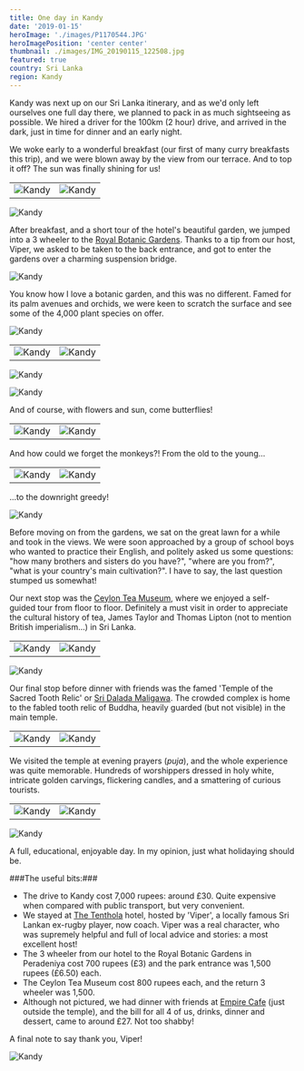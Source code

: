 ```yaml
---
title: One day in Kandy
date: '2019-01-15'
heroImage: './images/P1170544.JPG'
heroImagePosition: 'center center'
thumbnail: ./images/IMG_20190115_122508.jpg
featured: true
country: Sri Lanka
region: Kandy
---
```


Kandy was next up on our Sri Lanka itinerary, and as we'd only left ourselves one full day there, we planned to pack in as much sightseeing as possible.
We hired a driver for the 100km (2 hour) drive, and arrived in the dark, just in time for dinner and an early night.

We woke early to a wonderful breakfast (our first of many curry breakfasts this trip), and we were blown away by the view from our terrace. And to top it off? The sun was finally shining for us!

|                                            |                                              |
| ------------------------------------------ | -------------------------------------------- |
| ![Kandy](./images/IMG_20190114_181309.jpg) | ![Kandy](./images/MVIMG_20190115_080408.jpg) |

![Kandy](./images/IMG_20190115_083422.jpg)

After breakfast, and a short tour of the hotel's beautiful garden, we jumped into a 3 wheeler to the [Royal Botanic Gardens](https://www.tripadvisor.co.uk/Attraction_Review-g1194819-d523519-Reviews-Royal_Botanical_Gardens-Peradeniya_Kandy_District_Central_Province.html). Thanks to a tip from our host, Viper, we asked to be taken to the back entrance, and got to enter the gardens over a charming suspension bridge.

![Kandy](./images/P1170396.jpg)

You know how I love a botanic garden, and this was no different. Famed for its palm avenues and orchids, we were keen to scratch the surface and see some of the 4,000 plant species on offer.

![Kandy](./images/P1170487.jpg)

|                                            |                                                                          |
| ------------------------------------------ | ------------------------------------------------------------------------ |
| ![Kandy](./images/IMG_20190115_122508.jpg) | ![Kandy](./images/00100dPORTRAIT_00100_BURST20190115123205922_COVER.jpg) |

![Kandy](./images/P1170419.jpg)

![Kandy](./images/DSC_0072.jpg)

And of course, with flowers and sun, come butterflies!

|                                 |                                 |
| ------------------------------- | ------------------------------- |
| ![Kandy](./images/P1170458.jpg) | ![Kandy](./images/DSC_9986.jpg) |

And how could we forget the monkeys?! From the old to the young...

|                                 |                                 |
| ------------------------------- | ------------------------------- |
| ![Kandy](./images/DSC_0022.jpg) | ![Kandy](./images/DSC_0052.jpg) |

...to the downright greedy!

![Kandy](./images/DSC_0041.jpg)

Before moving on from the gardens, we sat on the great lawn for a while and took in the views. We were soon approached by a group of school boys who wanted to practice their English, and politely asked us some questions: "how many brothers and sisters do you have?", "where are you from?", "what is your country's main cultivation?". I have to say, the last question stumped us somewhat!

Our next stop was the [Ceylon Tea Museum](https://www.ceylonteamuseum.com/), where we enjoyed a self-guided tour from floor to floor. Definitely a must visit in order to appreciate the cultural history of tea, James Taylor and Thomas Lipton (not to mention British imperialism...) in Sri Lanka.

|                                 |                                 |
| ------------------------------- | ------------------------------- |
| ![Kandy](./images/P1170529.jpg) | ![Kandy](./images/P1170534.jpg) |

![Kandy](./images/P1170530.jpg)

Our final stop before dinner with friends was the famed 'Temple of the Sacred Tooth Relic' or [Sri Dalada Maligawa](https://www.lonelyplanet.com/sri-lanka/the-hill-country/kandy/attractions/temple-of-the-sacred-tooth-relic/a/poi-sig/450797/357477). The crowded complex is home to the fabled tooth relic of Buddha, heavily guarded (but not visible) in the main temple.

|                                 |                                 |
| ------------------------------- | ------------------------------- |
| ![Kandy](./images/DSC_0095.jpg) | ![Kandy](./images/P1170544.jpg) |

We visited the temple at evening prayers (_puja_), and the whole experience was quite memorable. Hundreds of worshippers dressed in holy white, intricate golden carvings, flickering candles, and a smattering of curious tourists.

|                                            |                                              |
| ------------------------------------------ | -------------------------------------------- |
| ![Kandy](./images/IMG_20190115_175648.jpg) | ![Kandy](./images/MVIMG_20190115_183909.jpg) |

![Kandy](./images/DSC_0188.jpg)

A full, educational, enjoyable day. In my opinion, just what holidaying should be.

###The useful bits:###

- The drive to Kandy cost 7,000 rupees: around £30. Quite expensive when compared with public transport, but very convenient.
- We stayed at [The Tenthola](https://www.booking.com/hotel/lk/the-tenthola.en-gb.html) hotel, hosted by 'Viper', a locally famous Sri Lankan ex-rugby player, now coach. Viper was a real character, who was supremely helpful and full of local advice and stories: a most excellent host!
- The 3 wheeler from our hotel to the Royal Botanic Gardens in Peradeniya cost 700 rupees (£3) and the park entrance was 1,500 rupees (£6.50) each.
- The Ceylon Tea Museum cost 800 rupees each, and the return 3 wheeler was 1,500.
- Although not pictured, we had dinner with friends at [Empire Cafe](https://www.empirecafekandy.com/) (just outside the temple), and the bill for all 4 of us, drinks, dinner and dessert, came to around £27. Not too shabby!

A final note to say thank you, Viper!

![Kandy](./images/00100dPORTRAIT_00100_BURST20190116080822649_COVER.jpg)
